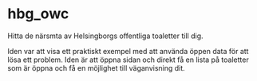 # hbg_owc
Hitta de närsmta av Helsingborgs offentliga toaletter till dig.

Iden var att visa ett praktiskt exempel med att använda öppen data för att lösa ett problem.
Iden är att öppna sidan och direkt få en lista på toaletter som är öppna och få en möjlighet till väganvisning dit. 
